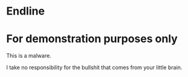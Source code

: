 # Endline
# For demonstration purposes only
This is a malware.


I take no responsibility for the bullshit that comes from your little brain.
